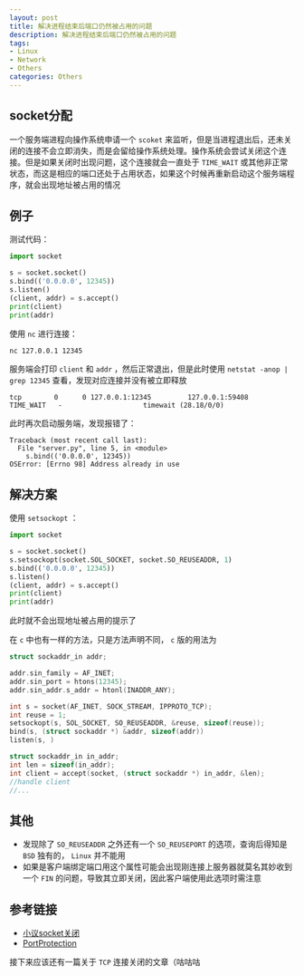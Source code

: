 ```yaml
---
layout: post
title: 解决进程结束后端口仍然被占用的问题
description: 解决进程结束后端口仍然被占用的问题
tags:
- Linux
- Network
- Others
categories: Others
---
```


## socket分配

一个服务端进程向操作系统申请一个 `scoket` 来监听，但是当进程退出后，还未关闭的连接不会立即消失，而是会留给操作系统处理。操作系统会尝试关闭这个连接。但是如果关闭时出现问题，这个连接就会一直处于 `TIME_WAIT` 或其他非正常状态，而这是相应的端口还处于占用状态，如果这个时候再重新启动这个服务端程序，就会出现地址被占用的情况


## 例子

测试代码：

```python
import socket

s = socket.socket()
s.bind(('0.0.0.0', 12345))
s.listen()
(client, addr) = s.accept()
print(client)
print(addr)
```

使用 `nc` 进行连接：

```bash
nc 127.0.0.1 12345
```

服务端会打印 `client` 和 `addr` ，然后正常退出，但是此时使用 `netstat -anop | grep 12345` 查看，发现对应连接并没有被立即释放

```
tcp        0      0 127.0.0.1:12345         127.0.0.1:59408         TIME_WAIT   -                    timewait (28.18/0/0)
```

此时再次启动服务端，发现报错了：

```
Traceback (most recent call last):
  File "server.py", line 5, in <module>
    s.bind(('0.0.0.0', 12345))
OSError: [Errno 98] Address already in use
```

## 解决方案

使用 `setsockopt` ：

```python
import socket

s = socket.socket()
s.setsockopt(socket.SOL_SOCKET, socket.SO_REUSEADDR, 1)
s.bind(('0.0.0.0', 12345))
s.listen()
(client, addr) = s.accept()
print(client)
print(addr)
```

此时就不会出现地址被占用的提示了

在 `c` 中也有一样的方法，只是方法声明不同， `c` 版的用法为

```c
struct sockaddr_in addr;

addr.sin_family = AF_INET;
addr.sin_port = htons(12345);
addr.sin_addr.s_addr = htonl(INADDR_ANY);

int s = socket(AF_INET, SOCK_STREAM, IPPROTO_TCP);
int reuse = 1;
setsockopt(s, SOL_SOCKET, SO_REUSEADDR, &reuse, sizeof(reuse));
bind(s, (struct sockaddr *) &addr, sizeof(addr))
listen(s, )

struct sockaddr_in in_addr;
int len = sizeof(in_addr);
int client = accept(socket, (struct sockaddr *) in_addr, &len);
//handle client
//...
```

## 其他

- 发现除了 `SO_REUSEADDR` 之外还有一个 `SO_REUSEPORT` 的选项，查询后得知是 `BSD` 独有的， `Linux` 并不能用
- 如果是客户端绑定端口用这个属性可能会出现刚连接上服务器就莫名其妙收到一个 `FIN` 的问题，导致其立即关闭，因此客户端使用此选项时需注意


## 参考链接

- [小议socket关闭](https://blog.csdn.net/yunnysunny/article/details/18994927)
- [PortProtection](https://github.com/PinkD/PortProtection/commit/0984e14ba94efcf05f247fac1d84b082f6ab573e#diff-daa93526fbf4e9b2dbeb9bb9c72f0852R54)

接下来应该还有一篇关于 `TCP` 连接关闭的文章（咕咕咕
